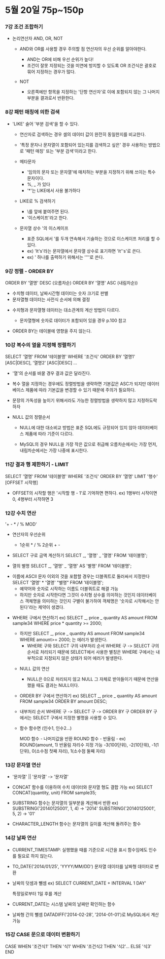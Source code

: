 # 5월 20일 75p~150p

### 7강 조건 조합하기

- 논리연산자
  AND, OR, NOT

  - AND와 OR를 사용할 경우 주의할 점
    연산자의 우선 순위를 알아야한다.

    - AND는 OR에 비해 우선 순위가 높다!
    - 조건이 잘못 지정되는 것을 미연에 방지할 수 있도록 OR 조건식은 괄호로 묶어 지정하는 경우가 많다.

  - NOT
    - 오른쪽에만 항목을 지정하는 '단항 연산자'로 이에 포함되지 않는 그 나머지 부분을 결과로서 반환한다.

### 8강 패턴 매칭에 의한 검색

- 'LIKE' 술어
  '부분 검색'을 할 수 있다.

  - 연산자로 검색하는 경우 셀의 데이터 값이 완전히 동일한지를 비교한다.
  - '특정 문자나 문자열이 포함되어 있는지를 검색하고 싶은' 경우 사용하는 방법으로 '패턴 매칭' 또는 '부분 검색'이라고 한다.

  - 메타문자
    - '임의의 문자 또는 문자열'에 매치하는 부분을 지정하기 위해 쓰이는 특수 문자이다.
    - %, \_ 가 있다
    - '\*'는 LIKE에서 사용 불가하다

  * LIKE로 % 검색하기

    - \를 앞에 붙여주면 된다.
    - '이스케이프'라고 한다.

  * 문자열 상수 '의 이스케이프
    - 표준 SQL에서 '를 두개 연속해서 기술하는 것으로 이스케이프 처리를 할 수 있다.
    - ex) 'It's'라는 문자열에서 문자열 상수로 표기하면 'It''s'로 쓴다.
    - ex) ' 하나를 출력하기 위해서는 ''''로 쓴다.

### 9강 정렬 - ORDER BY

ORDER BY '열명' DESC (오름차순)
ORDER BY '열명' ASC (내림차순))

- 수치형 데이터, 날짜시간형 데이터는 숫자 크기로 판별
- 문자열형 데이터는 사전식 순서에 의해 결정

* 수치형과 문자열형 데이터는 대소관계의 계산 방법이 다르다.

  - 문자열형에 숫자로 데이터가 포함되어 있을 경우
    p.100 참고

* ORDER BY는 테이블에 영향을 주지 않는다.

### 10강 복수의 열을 지정해 정렬하기

SELECT '열명' FROM '테이블명' WHERE '조건식'
ORDER BY '열명1' [ASC|DESC], '열명2' [ASC|DESC] ...

- '열'의 순서를 바꿀 경우 결과 값은 달라진다.

- 복수 열을 지정하는 경우에도 정렬방법을 생략하면 기본값은 ASC가 되지만 데이터베이스 제품에 따라 기본값을 변경할 수 있기 때문에 주의가 필요하다.
- 문장의 가독성을 높이기 위해서라도 가능한 정렬방법을 생략하지 많고 지정하도락 하자

* NULL 값의 정렬순서

  - NULL에 대한 대소비교 방법은 표준 SQL에도 규정되어 있지 않아 데이터베이스 제품에 따라 기준이 다르다.

  - MySQL의 경우 NULL을 가장 작은 값으로 취급해 오름차순에서는 가장 먼저, 내림차순에서는 가장 나중에 표시한다.

### 11강 결과 행 제한하기 - LIMIT

SELECT '열명' FROM '테이블명' WHERE '조건식' ORDER BY '열명' LIMIT '행수' [OFFSET 시작행]

- OFFSET의 시작할 행은 '시작할 행 - 1'로 기억하면 편하다.
  ex) 1행부터 시작이면 0, 4행부터 시작하면 3

### 12강 수치 연산

'+ - \* / % MOD'

- 연산자의 우선순위

  - 1순위 \* / % 2순위 + -

- SELECT 구로 금액 계산하기
  SELECT _, '열명' _ '열명' FROM '테이블명';

- 열의 별명
  SELECT _, '열명' _ '열명' AS '별명' FROM '테이블명';

* 이름에 ASCII 문자 이외의 것을 포함할 경우는 더블쿼트로 둘러싸서 지정한다
  SELECT '열명' \* '열명' "별명" FROM '테이블명';
  - 예약어와 숫자로 시작하는 이름도 더블쿼트로 해결 가능
  - 하지만 숫자로 시작한다면 그것이 수치형 상수를 의미하는 것인지 데이터베이스 객체명을 의미하는 것인지 구별이 불가하여 객체명은 '숫자로 시작해서는 안 된다'라는 제약이 생겼다.

- WHERE 구에서 연산하기
  ex) SELECT _, price _ quantity AS amount FROM sample34
  WHERE price \* quantity >= 2000;

  - 하지만
    SELECT _, price _ quantity AS amount FROM sample34
    WHERE amount>= 2000;
    는 에러가 발생한다.
    - WHERE 구와 SELECT 구의 내부처리 순서
      WHERE 구 -> SELECT 구의 순서로 처리되기 때문에 SELECT에서 사용한 별칭은 WHERE 구에서는 내부적으로 지정되지 않은 상태가 되어 에러가 발생한다.

  * NULL 값의 연산

    - NULL은 0으로 처리되지 않고 NULL 그 자체로 받아들이기 때문에 연산을 했을 때도 결과는 NULL이다.

  * ORDER BY 구에서 연산하기
    ex) SELECT _, price _ quantity AS amount FROM sample34 ORDER BY amount DESC;

  - 내부처리 순서
    WHERE 구 -> SELECT 구 -> ORDER BY 구
    ORDER BY 구에서는 SELECT 구에서 지정한 별명을 사용할 수 있다.

  * 함수
    함수면 (인수1, 인수2...)

    MOD 함수 - 나머지값을 반환
    ROUND 함수 - 반올림 - ex) ROUND(amount, 1) 반올림 자리수 지정 가능 -3(100단위), -2(10단위), -1(1단위), 0(소수점 첫째 자리), 1(소수점 둘째 자리)

### 13강 문자열 연산

- '문자열' || '문자열' -> '문자열'

- CONCAT 함수를 이용하여 수치 데이터와 문자열 형도 결합 가능
  ex) SELECT CONCAT(quantity, unit) FROM sample35;

- SUBSTRING 함수는 문자열의 일부분을 계산해서 반환
  ex) SUBSTRING('20140125001', 1, 4) -> '2014'
  SUBSTRING('20140125001', 5, 2) -> '01'

- CHARACTER_LENGTH 함수는 문자열의 길이를 계산해 돌려주는 함수

### 14강 날짜 연산

- CURRENT_TIMESTAMP: 실행했을 때를 기준으로 시간을 표시
  함수임에도 인수를 필요로 하지 않는다.
- TO_DATE('2014/01/25', 'YYYY/MM/DD') 문자열 데이터를 날짜형 데이터로 변환

- 날짜의 덧셈과 뺄셈
  ex) SELECT CURRENT_DATE + INTERVAL 1 DAY'

  특정일로부터 1일 후를 계산

- CURRENT_DATE는 시스템 날짜의 날짜만 확인하는 함수

- 날짜형 간의 뺄셈
  DATADIFF('2014-02-28', '2014-01-01')로 MySQL에서 계산 가능

### 15강 CASE 문으로 데이터 변환하기

CASE WHEN '조건식1' THEN '식1'
WHEN '조건식2 THEN '식2'...
ELSE '식3'
END
